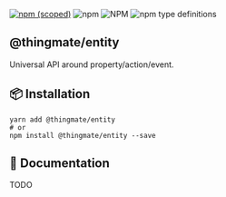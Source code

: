 [![npm (scoped)](https://img.shields.io/npm/v/@thingmate/entity.svg)](https://www.npmjs.com/package/@thingmate/entity)
![npm](https://img.shields.io/npm/dm/@thingmate/entity.svg)
![NPM](https://img.shields.io/npm/l/@thingmate/entity.svg)
![npm type definitions](https://img.shields.io/npm/types/@thingmate/entity.svg)

## @thingmate/entity

Universal API around property/action/event.

## 📦 Installation

```shell
yarn add @thingmate/entity
# or
npm install @thingmate/entity --save
```

## 📜 Documentation

TODO
